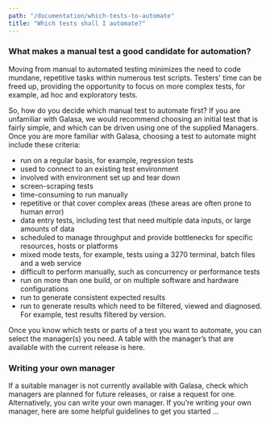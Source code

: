 ```yaml
---
path: "/documentation/which-tests-to-automate"
title: "Which tests shall I automate?"
---
```

  

### What makes a manual test a good candidate for automation?

Moving from manual to automated testing minimizes the need to code mundane, repetitive tasks within numerous test scripts. Testers' time can be freed up, providing the opportunity to focus on more complex tests, for example, ad hoc and exploratory tests.

So, how do you decide which manual test to automate first? If you are unfamiliar with Galasa, we would recommend choosing an initial test that is fairly simple, and which can be driven using one of the supplied Managers. Once you are more familiar with Galasa, choosing a test to automate might include these criteria:

- run on a regular basis, for example, regression tests
- used to connect to an existing test environment
- involved with environment set up and tear down 
- screen-scraping tests
- time-consuming to run manually
- repetitive or that cover complex areas (these areas are often prone to human error)
- data entry tests, including test that need multiple data inputs, or large amounts of data
- scheduled to manage throughput and provide bottlenecks for specific resources, hosts or platforms 
- mixed mode tests, for example, tests using a 3270 terminal, batch files and a web service 
- difficult to perform manually, such as concurrency or performance tests
- run on more than one build, or on multiple software and hardware configurations
- run to generate consistent expected results
- run to generate results which need to be filtered, viewed and diagnosed. For example, test results filtered by version.


Once you know which tests or parts of a test you want to automate, you can select the manager(s) you need. A table with the manager’s that are available with the current release is here. 

### Writing your own manager

If a suitable manager is not currently available with Galasa, check which managers are planned for future releases, or raise a request for one. Alternatively, you can write your own manager. If you’re writing your own manager, here are some helpful guidelines to get you started …
